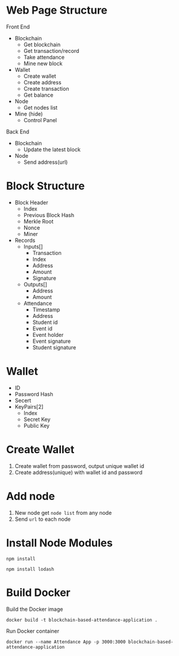 # Web Page Structure
Front End
- Blockchain
  - Get blockchain
  - Get transaction/record
  - Take attendance
  - Mine new block
- Wallet
  - Create wallet
  - Create address
  - Create transaction
  - Get balance
- Node
  - Get nodes list
- Mine (hide)
  - Control Panel

Back End
- Blockchain
  - Update the latest block
- Node
  - Send address(url)

# Block Structure
- Block Header
  - Index
  - Previous Block Hash
  - Merkle Root
  - Nonce
  - Miner
- Records
  - Inputs[]
    - Transaction
    - Index
    - Address
    - Amount
    - Signature
  - Outputs[]
    - Address
    - Amount
  - Attendance
    - Timestamp
    - Address
    - Student id
    - Event id
    - Event holder
    - Event signature
    - Student signature

# Wallet
- ID
- Password Hash
- Secert
- KeyPairs[2]
  - Index
  - Secret Key
  - Public Key

# Create Wallet
1. Create wallet from password, output unique wallet id
2. Create address(unique) with wallet id and password

# Add node
1. New node get `node list` from any node
2. Send `url` to each node

# Install Node Modules
```
npm install
```
```
npm install lodash
```

# Build Docker
Build the Docker image
```
docker build -t blockchain-based-attendance-application .
```
Run Docker container
```
docker run --name Attendance App -p 3000:3000 blockchain-based-attendance-application
```
